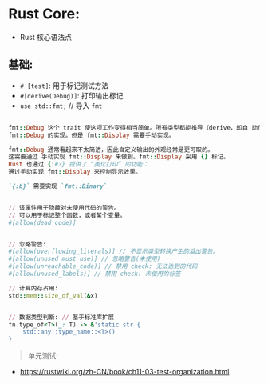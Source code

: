 # Rust Core:

- Rust 核心语法点

## 基础:

- `# [test]`: 用于标记测试方法
- `#[derive(Debug)]`: 打印输出标记
- `use std::fmt;` // 导入 `fmt`

```ruby

fmt::Debug 这个 trait 使这项工作变得相当简单。所有类型都能推导（derive，即自 动创建）
fmt::Debug 的实现。但是 fmt::Display 需要手动实现。

fmt::Debug 通常看起来不太简洁，因此自定义输出的外观经常是更可取的。
这需要通过 手动实现 fmt::Display 来做到。fmt::Display 采用 {} 标记。
Rust 也通过 {:#?} 提供了 “美化打印” 的功能：
通过手动实现 fmt::Display 来控制显示效果。

`{:b}` 需要实现 `fmt::Binary`


// 该属性用于隐藏对未使用代码的警告。
// 可以用于标记整个函数，或者某个变量。
#[allow(dead_code)]


// 忽略警告:
#[allow(overflowing_literals)] // 不显示类型转换产生的溢出警告。
#[allow(unused_must_use)] // 忽略警告(未使用)
#[allow(unreachable_code)] // 禁用 check: 无法达到的代码
#[allow(unused_labels)] // 禁用 check: 未使用的标签

// 计算内存占用:
std::mem::size_of_val(&x)


// 数据类型判断: // 基于标准库扩展
fn type_of<T>(_: T) -> &'static str {
    std::any::type_name::<T>()
}

```

> 单元测试:

- https://rustwiki.org/zh-CN/book/ch11-03-test-organization.html
